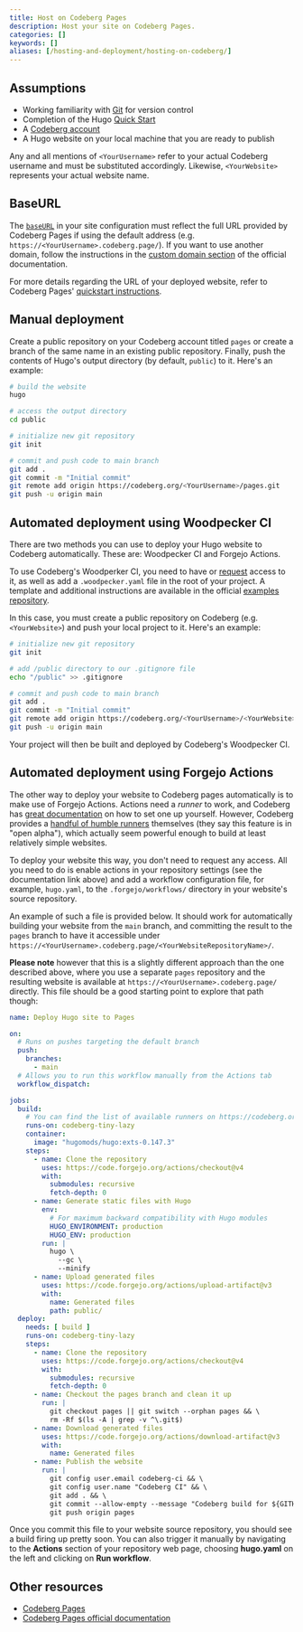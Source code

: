 ```yaml
---
title: Host on Codeberg Pages
description: Host your site on Codeberg Pages.
categories: []
keywords: []
aliases: [/hosting-and-deployment/hosting-on-codeberg/]
---
```


## Assumptions

- Working familiarity with [Git] for version control
- Completion of the Hugo [Quick Start]
- A [Codeberg account]
- A Hugo website on your local machine that you are ready to publish

[Codeberg account]: https://codeberg.org/user/login/
[Git]: https://git-scm.com/
[Quick Start]: /getting-started/quick-start/

Any and all mentions of `<YourUsername>` refer to your actual Codeberg username and must be substituted accordingly. Likewise, `<YourWebsite>` represents your actual website name.

## BaseURL

The [`baseURL`] in your site configuration must reflect the full URL provided by Codeberg Pages if using the default address (e.g. `https://<YourUsername>.codeberg.page/`). If you want to use another domain, follow the instructions in the [custom domain section] of the official documentation.

[`baseURL`]: /configuration/all/#baseurl
[custom domain section]: https://docs.codeberg.org/codeberg-pages/using-custom-domain/

For more details regarding the URL of your deployed website, refer to Codeberg Pages' [quickstart instructions].

[quickstart instructions]: https://codeberg.page/

## Manual deployment

Create a public repository on your Codeberg account titled `pages` or create a branch of the same name in an existing public repository. Finally, push the contents of Hugo's output directory (by default, `public`) to it. Here's an example:

```sh
# build the website
hugo

# access the output directory
cd public

# initialize new git repository
git init

# commit and push code to main branch
git add .
git commit -m "Initial commit"
git remote add origin https://codeberg.org/<YourUsername>/pages.git
git push -u origin main
```

## Automated deployment using Woodpecker CI

There are two methods you can use to deploy your Hugo website to Codeberg automatically. These are: Woodpecker CI and Forgejo Actions.

To use Codeberg's Woodperker CI, you need to have or [request] access to it, as well as add a `.woodpecker.yaml` file in the root of your project. A template and additional instructions are available in the official [examples repository].

[request]: https://codeberg.org/Codeberg-e.V./requests/issues/new?template=ISSUE_TEMPLATE%2fWoodpecker-CI.yaml
[examples repository]: https://codeberg.org/Codeberg-CI/examples/src/branch/main/Hugo/.woodpecker.yaml

In this case, you must create a public repository on Codeberg (e.g. `<YourWebsite>`) and push your local project to it. Here's an example:

```sh
# initialize new git repository
git init

# add /public directory to our .gitignore file
echo "/public" >> .gitignore

# commit and push code to main branch
git add .
git commit -m "Initial commit"
git remote add origin https://codeberg.org/<YourUsername>/<YourWebsite>.git
git push -u origin main
```

Your project will then be built and deployed by Codeberg's Woodpecker CI.

## Automated deployment using Forgejo Actions

The other way to deploy your website to Codeberg pages automatically is to make use of Forgejo Actions. Actions need a _runner_ to work, and Codeberg has [great documentation] on how to set one up yourself. However, Codeberg provides a [handful of humble runners] themselves (they say this feature is in "open alpha"), which actually seem powerful enough to build at least relatively simple websites.

[great documentation]: https://docs.codeberg.org/ci/actions/
[handful of humble runners]: https://codeberg.org/actions/meta

To deploy your website this way, you don't need to request any access. All you need to do is enable actions in your repository settings (see the documentation link above) and add a workflow configuration file, for example, `hugo.yaml`, to the `.forgejo/workflows/` directory in your website's source repository.

An example of such a file is provided below. It should work for automatically building your website from the `main` branch, and committing the result to the `pages` branch to have it accessible under `https://<YourUsername>.codeberg.page/<YourWebsiteRepositoryName>/`.

**Please note** however that this is a slightly different approach than the one described above, where you use a separate `pages` repository and the resulting website is available at `https://<YourUsername>.codeberg.page/` directly. This file should be a good starting point to explore that path though:

```yaml {file=".forgejo/workflows/hugo.yaml" copy=true}
name: Deploy Hugo site to Pages

on:
  # Runs on pushes targeting the default branch
  push:
    branches:
      - main
  # Allows you to run this workflow manually from the Actions tab
  workflow_dispatch:

jobs:
  build:
    # You can find the list of available runners on https://codeberg.org/actions/meta, or run one yourself.
    runs-on: codeberg-tiny-lazy
    container:
      image: "hugomods/hugo:exts-0.147.3"
    steps:
      - name: Clone the repository
        uses: https://code.forgejo.org/actions/checkout@v4
        with:
          submodules: recursive
          fetch-depth: 0
      - name: Generate static files with Hugo
        env:
          # For maximum backward compatibility with Hugo modules
          HUGO_ENVIRONMENT: production
          HUGO_ENV: production
        run: |
          hugo \
            --gc \
            --minify
      - name: Upload generated files
        uses: https://code.forgejo.org/actions/upload-artifact@v3
        with:
          name: Generated files
          path: public/
  deploy:
    needs: [ build ]
    runs-on: codeberg-tiny-lazy
    steps:
      - name: Clone the repository
        uses: https://code.forgejo.org/actions/checkout@v4
        with:
          submodules: recursive
          fetch-depth: 0
      - name: Checkout the pages branch and clean it up
        run: |
          git checkout pages || git switch --orphan pages && \
          rm -Rf $(ls -A | grep -v ^\.git$)
      - name: Download generated files
        uses: https://code.forgejo.org/actions/download-artifact@v3
        with:
          name: Generated files
      - name: Publish the website
        run: |
          git config user.email codeberg-ci && \
          git config user.name "Codeberg CI" && \
          git add . && \
          git commit --allow-empty --message "Codeberg build for ${GITHUB_SHA}" && \
          git push origin pages
```

Once you commit this file to your website source repository, you should see a build firing up pretty soon. You can also trigger it manually by navigating to the **Actions** section of your repository web page, choosing **hugo.yaml** on the left and clicking on **Run workflow**.

## Other resources

- [Codeberg Pages](https://codeberg.page/)
- [Codeberg Pages official documentation](https://docs.codeberg.org/codeberg-pages/)
